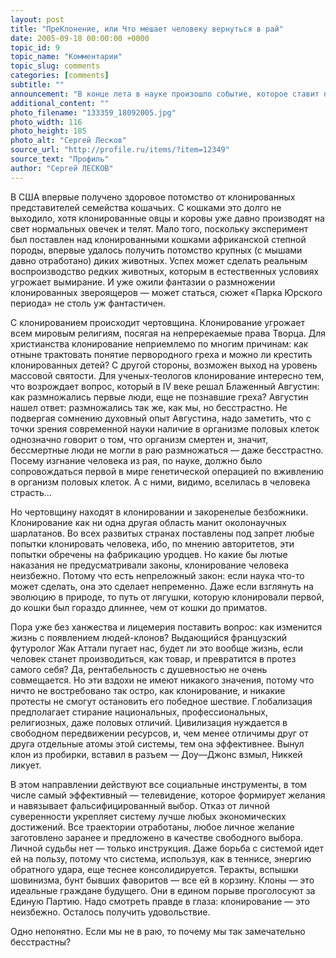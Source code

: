 ```yaml
---
layout: post
title: "ПреКлонение, или Что мешает человеку вернуться в рай"
date: 2005-09-18 00:00:00 +0000
topic_id: 9
topic_name: "Комментарии"
topic_slug: comments
categories: [comments]
subtitle: ""
announcement: "В конце лета в науке произошло событие, которое ставит под сомнение легкомысленную присказку, что легко только кошки родятся."
additional_content: ""
photo_filename: "133359_18092005.jpg"
photo_width: 116
photo_height: 185
photo_alt: "Сергей Лесков"
source_url: "http://profile.ru/items/?item=12349"
source_text: "Профиль"
author: "Сергей ЛЕСКОВ"
---
```

В США впервые получено здоровое потомство от клонированных представителей семейства кошачьих. С кошками это долго не выходило, хотя клонированные овцы и коровы уже давно производят на свет нормальных овечек и телят. Мало того, поскольку эксперимент был поставлен над клонированными кошками африканской степной породы, впервые удалось получить потомство крупных (с мышами давно отработано) диких животных. Успех может сделать реальным воспроизводство редких животных, которым в естественных условиях угрожает вымирание. И уже ожили фантазии о размножении клонированных звероящеров — может статься, сюжет «Парка Юрского периода» не столь уж фантастичен.

С клонированием происходит чертовщина. Клонирование угрожает всем мировым религиям, посягая на непререкаемые права Творца. Для христианства клонирование неприемлемо по многим причинам: как отныне трактовать понятие первородного греха и можно ли крестить клонированных детей? С другой стороны, возможен выход на уровень массовой святости. Для ученых-теологов клонирование интересно тем, что возрождает вопрос, который в IV веке решал Блаженный Августин: как размножались первые люди, еще не познавшие греха? Августин нашел ответ: размножались так же, как мы, но бесстрастно. Не подвергая сомнению духовный опыт Августина, надо заметить, что с точки зрения современной науки наличие в организме половых клеток однозначно говорит о том, что организм смертен и, значит, бессмертные люди не могли в раю размножаться — даже бесстрастно. Посему изгнание человека из рая, по науке, должно было сопровождаться первой в мире генетической операцией по вживлению в организм половых клеток. А с ними, видимо, вселилась в человека страсть…

Но чертовщину находят в клонировании и закоренелые безбожники. Клонирование как ни одна другая область манит околонаучных шарлатанов. Во всех развитых странах поставлены под запрет любые попытки клонировать человека, ибо, по мнению авторитетов, эти попытки обречены на фабрикацию уродцев. Но какие бы лютые наказания не предусматривали законы, клонирование человека неизбежно. Потому что есть непреложный закон: если наука что-то может сделать, она это сделает непременно. Даже если взглянуть на эволюцию в природе, то путь от лягушки, которую клонировали первой, до кошки был гораздо длиннее, чем от кошки до приматов.

Пора уже без ханжества и лицемерия поставить вопрос: как изменится жизнь с появлением людей-клонов? Выдающийся французский футуролог Жак Аттали пугает нас, будет ли это вообще жизнь, если человек станет производиться, как товар, и превратится в протез самого себя? Да, рентабельность с душевностью не очень совмещается. Но эти вздохи не имеют никакого значения, потому что ничто не востребовано так остро, как клонирование, и никакие протесты не смогут остановить его победное шествие. Глобализация предполагает стирание национальных, профессиональных, религиозных, даже половых отличий. Цивилизация нуждается в свободном передвижении ресурсов, и, чем менее отличимы друг от друга отдельные атомы этой системы, тем она эффективнее. Вынул клон из пробирки, вставил в разъем — Доу—Джонс взмыл, Никкей ликует.

В этом направлении действуют все социальные инструменты, в том числе самый эффективный — телевидение, которое формирует желания и навязывает фальсифицированный выбор. Отказ от личной суверенности укрепляет систему лучше любых экономических достижений. Все траектории отработаны, любое личное желание заготовлено заранее и предложено в качестве свободного выбора. Личной судьбы нет — только инструкция. Даже борьба с системой идет ей на пользу, потому что система, используя, как в теннисе, энергию обратного удара, еще теснее консолидируется. Теракты, вспышки шовинизма, бунт бывших фаворитов — все ей в корзину. Клоны — это идеальные граждане будущего. Они в едином порыве проголосуют за Единую Партию. Надо смотреть правде в глаза: клонирование — это неизбежно. Осталось получить удовольствие.

Одно непонятно. Если мы не в раю, то почему мы так замечательно бесстрастны?
